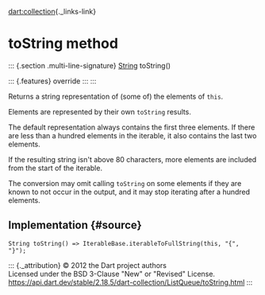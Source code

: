 [dart:collection](../../dart-collection/dart-collection-library){._links-link}

toString method
===============

::: {.section .multi-line-signature}
[String](../../dart-core/string-class) toString()

::: {.features}
override
:::
:::

Returns a string representation of (some of) the elements of `this`.

Elements are represented by their own `toString` results.

The default representation always contains the first three elements. If
there are less than a hundred elements in the iterable, it also contains
the last two elements.

If the resulting string isn\'t above 80 characters, more elements are
included from the start of the iterable.

The conversion may omit calling `toString` on some elements if they are
known to not occur in the output, and it may stop iterating after a
hundred elements.

Implementation {#source}
--------------

``` {.language-dart data-language="dart"}
String toString() => IterableBase.iterableToFullString(this, "{", "}");
```

::: {._attribution}
© 2012 the Dart project authors\
Licensed under the BSD 3-Clause \"New\" or \"Revised\" License.\
<https://api.dart.dev/stable/2.18.5/dart-collection/ListQueue/toString.html>
:::
